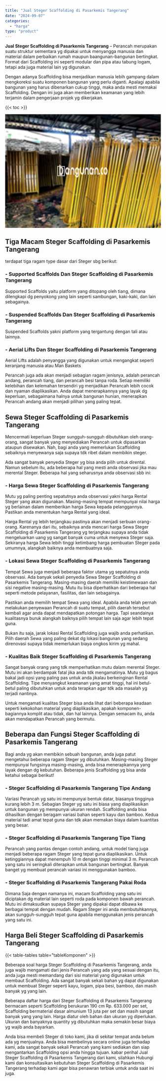 ```yaml
---
title: "Jual Steger Scaffolding di Pasarkemis Tangerang"
date: "2024-09-07"
categories: 
  - "harga"
type: "product"
---
```


**Jual Steger Scaffolding di Pasarkemis Tangerang** – Perancah merupakan suatu struktur sementara yg dipakai untuk menyangga manusia dan material dalam perbaikan rumah maupun baangunan-bangunan bertingkat. Format dari Scaffolding ini seperti modular dan pipa atau tabung logam, tetapi ada juga material lain yg digunakan.

Dengan adanya Scaffolding bisa menjadikan manusia lebih gampang dalam mengkoreksi suatu komponen bangunan yang perlu diganti. Apalagi apabila bangunan yang harus dibenarkan cukup tinggi, maka anda mesti memakai Scaffolding. Dengan ini juga akan memberikan keamanan yang lebih terjamin dalam pengerjaan projek yg dikerjakan.

{{< toc >}}

![Jual Steger Scaffolding di Pasarkemis Tangerang](/images/sewa-scaffolding-steger-11.png)

## Tiga Macam Steger Scaffolding di Pasarkemis Tangerang

terdapat tiga ragam type dasar dari Steger sbg berikut:

### \- Supported Scaffolds Dan Steger Scaffolding di Pasarkemis Tangerang

Supported Scaffolds yaitu platform yang ditopang oleh tiang, dimana dilengkapi dg penyokong yang lain seperti sambungan, kaki-kaki, dan lain sebagainya.

### \- Suspended Scaffolds Dan Steger Scaffolding di Pasarkemis Tangerang

Suspended Scaffolds yakni platform yang tergantung dengan tali atau lainnya.

### \- Aerial Lifts Dan Steger Scaffolding di Pasarkemis Tangerang

Aerial Lifts adalah penyangga yang digunakan untuk mengangkat seperti keranjang manusia atau Man Baskets

Perancah juga ada akan menjadi sebagian ragam jenisnya, adalah perancah andang, perancah tiang, dan perancah besi tanpa roda. Setiap memiliki kelebihan dan kelemahan tersendiri yg menjadikan Perancah lebih cocok dan nyaman diaplikasikan. Anda dapat menerapkannya yang layak dg keperluan, sebagaimana halnya untuk bangunan hunian, menerapkan Perancah andang akan menjadi pilihan yang paling tepat.

## Sewa Steger Scaffolding di Pasarkemis Tangerang

Mencermati keperluan Steger sungguh-sungguh dibutuhkan oleh orang-orang, sangat banyak yang menyediakan Perancah untuk dipasarkan ataupun disewakan. Nah, bagi anda yang memerlukan Scaffolding sebaiknya menyewanya saja supaya tdk ribet dalam membikin steger.

Ada sangat banyak penyedia Steger yg bisa anda pilih untuk dirental. Namun sebelum itu, ada beberapa hal yang mesti anda observasi jika mau merental Steger. Beberapa hal yang seharusnya anda observasi sbb ini:

### \- Harga Sewa Steger Scaffolding di Pasarkemis Tangerang

Mutu yg paling penting sepatutnya anda observasi yakni harga Rental Steger yang akan digunakan. Masing-masing tempat mempunyai nilai harga yg berlainan dalam memberikan harga Sewa kepada pelanggannya. Pastikan anda menentukan harga Rental yang ideal.

Harga Rental yg lebih terjangkau pastinya akan menjadi serbuan orang-orang. Karenanya dari itu, sebaiknya anda mencari harga Sewa Steger Scaffolding di Pasarkemis Tangerang yg terjangkau supaya anda tidak mengeluarkan uang yg sangat banyak cuma untuk menyewa Steger saja. Sekiranya harga Sewa lebih tinggi ketimbang harga pembuatan Steger pada umumnya, alangkah baiknya anda membuatnya saja.

### \- Lokasi Sewa Steger Scaffolding di Pasarkemis Tangerang

Tempat Sewa juga menjadi beberapa faktor utama yg sepatutnya anda observasi. Ada banyak sekali penyedia Sewa Steger Scaffolding di Pasarkemis Tangerang. Masing-masing daerah memiliki keistimewaan dan sisi negative masing-masing. Mutu itu bisa diperhatikan dari beberapa hal seperti metode pelayanan, fasilitas, dan lain sebagainya.

Pastikan anda memilih tempat Sewa yang ideal. Apabila anda telah pernah melakukan penyewaan Perancah di suatu tempat, pilih daerah tersebut kembali agar anda dapat mendapatkan potongan harga. Tapi seandainya kualitasnya buruk alangkah baiknya pilih tempat lain saja agar lebih tepat guna.

Bukan itu saja, jarak lokasi Rental Scaffolding juga wajib anda perhatikan. Pilih daerah Sewa yang paling dekat dg lokasi bangunan yang sedang direnovasi supaya tidak memerlukan biaya ongkos kirim yg mahal.

### \- Kualitas Baik Steger Scaffolding di Pasarkemis Tangerang

Sangat banyak orang yang tdk memperhatikan mutu dalam merental Steger. Mutu ini akan berdampak fatal jika anda tdk mengamatinya. Mutu yg bagus bakal jadi opsi yang paling pas untuk anda jikalau berkeinginan Rental Scaffolding. Tipe menyangkut keamanan yang amat tinggi, hal ini betul-betul paling dibutuhkan untuk anda terapkan agar tdk ada masalah yg terjadi nantinya.

Untuk mengamati kualitas Steger bisa anda lihat dari beberapa keadaan seperti kekokohan material yang diaplikasikan, apakah komponen-bagiannya komplit atau tidak, dan hal lainnya. Dengan semacam itu, anda akan mendapatkan Perancah yang bermutu.

## Beberapa dan Fungsi Steger Scaffolding di Pasarkemis Tangerang

Bagi anda yg akan membikin sebuah bangunan, anda juga patut mengetahui beberapa ragam Steger yg dibutuhkan. Masing-masing Steger mempunyai fungsinya masing-masing, anda bisa menerapkannya yang layak dengan dg kebutuhan. Beberapa jenis Scaffolding yg bisa anda ketahui sebagai berikut!

### \- Steger Scaffolding di Pasarkemis Tangerang Tipe Andang

Variasi Perancah yg satu ini mempunyai bentuk datar, biasanya tingginya kurang lebih 3 m. Sebagian Steger yg satu ini biasa yang diaplikasikan untuk bangunan yg mempunyai ukuran rendah. Scaffolding anda bisa dihasilkan dengan beragam variasi bahan seperti kayu dan bamboo. Kedua material tadi amat tepat guna dan tdk akan memakan biaya dalam kuantitas yang besar.

### \- Steger Scaffolding di Pasarkemis Tangerang Tipe Tiang

Perancah yang pantas dengan contoh andang, untuk model tiang juga menjadi beberapa ragam Steger yang tepat guna diaplikasikan. Untuk ketinggiannya dapat menempuh 10 m dengan tinggi minimal 3 m. Perancah yang satu ini seringkali diterapkan untuk bangunan bertingkat. Banyak banget yg membuat perancah variasi ini menggunakan bamboo.

### \- Steger Scaffolding di Pasarkemis Tangerang Pakai Roda

Dimana Saja dengan namanya ini, macam Scaffolding yang satu ini diciptakan dg material lain seperti roda pada komponen bawah perancah. Mutu ini dimaksudkan supaya Steger yang dipakai dapat dibawa ke berbagai tempat dengan mudah. Ragam Steger ini anda membutuhkannya, akan sungguh-sungguh tepat guna apabila menggunakan jenis perancah yang satu ini.

## Harga Beli Steger Scaffolding di Pasarkemis Tangerang

{{< table-tables table="tableKomponen" >}}

Beberapa soal harga Steger Scaffolding di Pasarkemis Tangerang, anda juga wajib mengamati dari jenis Perancah yang ada yang sesuai dengan itu, anda juga mesti memandang dari sisi material yang digunakan untuk membaut Scaffolding. Ada sangat banyak sekali bahan yg dapat digunakan untuk membuat Steger seperti kayu, logam, pipa besi, bamboo, dan masih banyak yg yang lain.

Beberapa daftar harga dari Steger Scaffolding di Pasarkemis Tangerang bermacam seperti Scaffolding berukuran 190 cm Rp. 633.000 per set, Scaffolding bermaterial dasar almunium 13 juta per set dan masih sangat banyak yang yang lain. Harga diatur oleh bahan dan ukuran yg diperlukan. Ukuran dan banyaknya quantity yg dibutuhkan maka semakin besar biaya yg wajib anda bayarkan.

Anda bisa membeli Steger di toko kami, jika di sekitar tempat anda belum ada yg menjualnya. Anda bisa membelinya secara online juga terhadap kami, ada sangat banyak sekali Perancah yang kami sediakan dan siap mengantarkan Scaffolding opsi anda hingga tujuan. kabar perihal Jual Steger Scaffolding di Pasarkemis Tangerang dari kami, silahkan Hubungi kami dan konsultasikan kebutuhan Steger Scaffolding di Pasarkemis Tangerang terhadap kami agar bisa penawran terbiak untuk anda saat ini juga.
